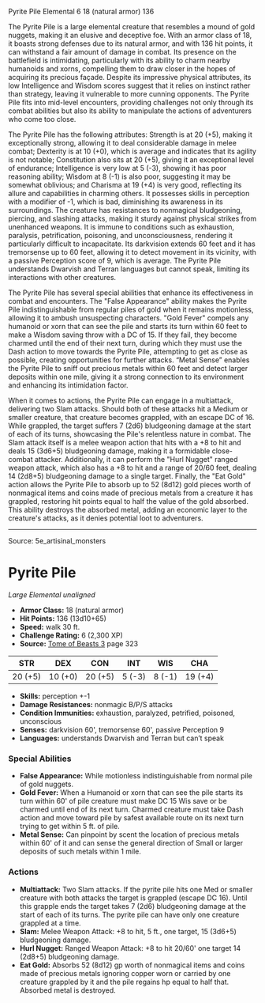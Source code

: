 <MonsterName/>Pyrite Pile</MonsterName>
<CreatureType/>Elemental</CreatureType>
<CR/>6</CR>
<AC/>18 (natural armor)</AC>
<HP/>136</HP>
<summary>The Pyrite Pile is a large elemental creature that resembles a mound of gold nuggets, making it an elusive and deceptive foe. With an armor class of 18, it boasts strong defenses due to its natural armor, and with 136 hit points, it can withstand a fair amount of damage in combat. Its presence on the battlefield is intimidating, particularly with its ability to charm nearby humanoids and xorns, compelling them to draw closer in the hopes of acquiring its precious façade. Despite its impressive physical attributes, its low Intelligence and Wisdom scores suggest that it relies on instinct rather than strategy, leaving it vulnerable to more cunning opponents. The Pyrite Pile fits into mid-level encounters, providing challenges not only through its combat abilities but also its ability to manipulate the actions of adventurers who come too close.</summary>

<detail>

The Pyrite Pile has the following attributes: Strength is at 20 (+5), making it exceptionally strong, allowing it to deal considerable damage in melee combat; Dexterity is at 10 (+0), which is average and indicates that its agility is not notable; Constitution also sits at 20 (+5), giving it an exceptional level of endurance; Intelligence is very low at 5 (-3), showing it has poor reasoning ability; Wisdom at 8 (-1) is also poor, suggesting it may be somewhat oblivious; and Charisma at 19 (+4) is very good, reflecting its allure and capabilities in charming others. It possesses skills in perception with a modifier of -1, which is bad, diminishing its awareness in its surroundings. The creature has resistances to nonmagical bludgeoning, piercing, and slashing attacks, making it sturdy against physical strikes from unenhanced weapons. It is immune to conditions such as exhaustion, paralysis, petrification, poisoning, and unconsciousness, rendering it particularly difficult to incapacitate. Its darkvision extends 60 feet and it has tremorsense up to 60 feet, allowing it to detect movement in its vicinity, with a passive Perception score of 9, which is average. The Pyrite Pile understands Dwarvish and Terran languages but cannot speak, limiting its interactions with other creatures.

The Pyrite Pile has several special abilities that enhance its effectiveness in combat and encounters. The "False Appearance" ability makes the Pyrite Pile indistinguishable from regular piles of gold when it remains motionless, allowing it to ambush unsuspecting characters. "Gold Fever" compels any humanoid or xorn that can see the pile and starts its turn within 60 feet to make a Wisdom saving throw with a DC of 15. If they fail, they become charmed until the end of their next turn, during which they must use the Dash action to move towards the Pyrite Pile, attempting to get as close as possible, creating opportunities for further attacks. “Metal Sense” enables the Pyrite Pile to sniff out precious metals within 60 feet and detect larger deposits within one mile, giving it a strong connection to its environment and enhancing its intimidation factor.

When it comes to actions, the Pyrite Pile can engage in a multiattack, delivering two Slam attacks. Should both of these attacks hit a Medium or smaller creature, that creature becomes grappled, with an escape DC of 16. While grappled, the target suffers 7 (2d6) bludgeoning damage at the start of each of its turns, showcasing the Pile's relentless nature in combat. The Slam attack itself is a melee weapon action that hits with a +8 to hit and deals 15 (3d6+5) bludgeoning damage, making it a formidable close-combat attacker. Additionally, it can perform the "Hurl Nugget" ranged weapon attack, which also has a +8 to hit and a range of 20/60 feet, dealing 14 (2d8+5) bludgeoning damage to a single target. Finally, the "Eat Gold" action allows the Pyrite Pile to absorb up to 52 (8d12) gold pieces worth of nonmagical items and coins made of precious metals from a creature it has grappled, restoring hit points equal to half the value of the gold absorbed. This ability destroys the absorbed metal, adding an economic layer to the creature's attacks, as it denies potential loot to adventurers.</detail>



---

Source: 5e_artisinal_monsters

# Pyrite Pile

*Large* *Elemental* *unaligned*

- **Armor Class:** 18 (natural armor)
- **Hit Points:** 136 (13d10+65)
- **Speed:** walk 30 ft.
- **Challenge Rating:** 6 (2,300 XP)
- **Source:** [Tome of Beasts 3](https://koboldpress.com/kpstore/product/tome-of-beasts-3-for-5th-edition/) page 323

| STR | DEX | CON | INT | WIS | CHA |
| --- | --- | --- | --- | --- | --- |
| 20 (+5) | 10 (+0) | 20 (+5) | 5 (-3) | 8 (-1) | 19 (+4) |

- **Skills:** perception +-1
- **Damage Resistances:** nonmagic B/P/S attacks
- **Condition Immunities:** exhaustion, paralyzed, petrified, poisoned, unconscious
- **Senses:** darkvision 60', tremorsense 60', passive Perception 9
- **Languages:** understands Dwarvish and Terran but can’t speak

### Special Abilities

- **False Appearance:** While motionless indistinguishable from normal pile of gold nuggets.
- **Gold Fever:** When a Humanoid or xorn that can see the pile starts its turn within 60' of pile creature must make DC 15 Wis save or be charmed until end of its next turn. Charmed creature must take Dash action and move toward pile by safest available route on its next turn trying to get within 5 ft. of pile.
- **Metal Sense:** Can pinpoint by scent the location of precious metals within 60' of it and can sense the general direction of Small or larger deposits of such metals within 1 mile.

### Actions

- **Multiattack:** Two Slam attacks. If the pyrite pile hits one Med or smaller creature with both attacks the target is grappled (escape DC 16). Until this grapple ends the target takes 7 (2d6) bludgeoning damage at the start of each of its turns. The pyrite pile can have only one creature grappled at a time.
- **Slam:** Melee Weapon Attack: +8 to hit, 5 ft., one target, 15 (3d6+5) bludgeoning damage.
- **Hurl Nugget:** Ranged Weapon Attack: +8 to hit 20/60' one target 14 (2d8+5) bludgeoning damage.
- **Eat Gold:** Absorbs 52 (8d12) gp worth of nonmagical items and coins made of precious metals ignoring copper worn or carried by one creature grappled by it and the pile regains hp equal to half that. Absorbed metal is destroyed.




